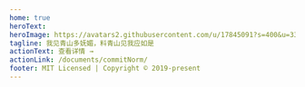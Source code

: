 ```yaml
---
home: true
heroText: 
heroImage: https://avatars2.githubusercontent.com/u/17845091?s=400&u=33e33d21f1c8662a781a144f072bf0700e0c679e&v=4
tagline: 我见青山多妩媚，料青山见我应如是
actionText: 查看详情 →
actionLink: /documents/commitNorm/
footer: MIT Licensed | Copyright © 2019-present
---
```



